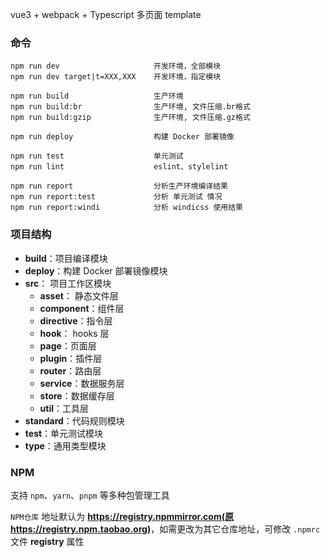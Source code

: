 vue3 + webpack + Typescript 多页面 template

### 命令
```
npm run dev                     开发环境，全部模块
npm run dev target|t=XXX,XXX    开发环境，指定模块

npm run build                   生产环境
npm run build:br                生产环境, 文件压缩.br格式
npm run build:gzip              生产环境, 文件压缩.gz格式

npm run deploy                  构建 Docker 部署镜像

npm run test                    单元测试
npm run lint                    eslint、stylelint

npm run report                  分析生产环境编译结果
npm run report:test             分析 单元测试 情况
npm run report:windi            分析 windicss 使用结果

```


### 项目结构
* **build**：项目编译模块
* **deploy**：构建 Docker 部署镜像模块
* **src**： 项目工作区模块
  * **asset**： 静态文件层
  * **component**：组件层
  * **directive**：指令层
  * **hook**： hooks 层
  * **page**：页面层
  * **plugin**：插件层
  * **router**：路由层
  * **service**：数据服务层
  * **store**：数据缓存层
  * **util**：工具层
* **standard**：代码规则模块
* **test**：单元测试模块
* **type**：通用类型模块


### NPM

支持 `npm`、`yarn`、`pnpm` 等多种包管理工具

`NPM仓库` 地址默认为 **https://registry.npmmirror.com(原 https://registry.npm.taobao.org)**，如需更改为其它仓库地址，可修改 `.npmrc` 文件 **registry** 属性